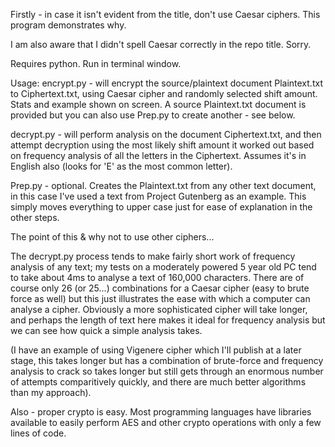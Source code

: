 Firstly - in case it isn't evident from the title, don't use Caesar ciphers.  This program demonstrates why.

I am also aware that I didn't spell Caesar correctly in the repo title.  Sorry.

Requires python.  Run in terminal window.

Usage:
encrypt.py - will encrypt the source/plaintext document Plaintext.txt to Ciphertext.txt, using Caesar cipher and
randomly selected shift amount.  Stats and example shown on screen.  A source Plaintext.txt document is provided
but you can also use Prep.py to create another - see below.

decrypt.py - will perform analysis on the document Ciphertext.txt, and then attempt decryption using the most 
likely shift amount it worked out based on frequency analysis of all the letters in the Ciphertext.  Assumes 
it's in English also (looks for 'E' as the most common letter).

Prep.py - optional.  Creates the Plaintext.txt from any other text document, in this case I've used a text
from Project Gutenberg as an example.  This simply moves everything to upper case just for ease of explanation
in the other steps.


The point of this & why not to use other ciphers...

The decrypt.py process tends to make fairly short work of frequency analysis of any text; my tests on a 
moderately powered 5 year old PC tend to take about 4ms to analyse a text of 160,000 characters. 
There are of course only 26 (or 25...) combinations for a Caesar cipher (easy to brute force as well) 
but this just illustrates the ease with which a computer can analyse a cipher.  Obviously a more 
sophisticated cipher will take longer, and perhaps the length of text here makes it ideal for frequency
analysis but we can see how quick a simple analysis takes.  

(I have an example of using Vigenere cipher which I'll publish at a later stage, this takes longer but 
has a combination of brute-force and frequency analysis to crack so takes longer but still gets through 
an enormous number of attempts comparitively quickly, and there are much better algorithms than my 
approach).

Also - proper crypto is easy.  Most programming languages have libraries available to easily perform
AES and other crypto operations with only a few lines of code.  
